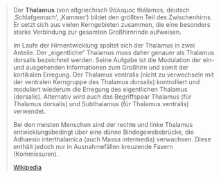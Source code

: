 > Der **Thalamus** (von altgriechisch θάλαμος thálamos, deutsch ‚Schlafgemach‘, ‚Kammer‘) bildet den größten Teil des Zwischenhirns. Er setzt sich aus vielen Kerngebieten zusammen, die eine besonders starke Verbindung zur gesamten Großhirnrinde aufweisen.
>
> Im Laufe der Hirnentwicklung spaltet sich der Thalamus in zwei Anteile. Der „eigentliche“ Thalamus muss daher genauer als Thalamus dorsalis bezeichnet werden. Seine Aufgabe ist die Modulation der ein- und ausgehenden Informationen zum Großhirn und somit der kortikalen Erregung. Der Thalamus ventralis (nicht zu verwechseln mit der ventralen Kerngruppe des Thalamus dorsalis) kontrolliert und moduliert wiederum die Erregung des eigentlichen Thalamus (dorsalis). Alternativ wird auch das Begriffspaar Thalamus (für Thalamus dorsalis) und Subthalamus (für Thalamus ventralis) verwendet.
>
> Bei den meisten Menschen sind der rechte und linke Thalamus entwicklungsbedingt über eine dünne Bindegewebsbrücke, die Adhaesio interthalamica (auch Massa intermedia) verwachsen. Diese enthält jedoch nur in Ausnahmefällen kreuzende Fasern (Kommissuren).
>
> [Wikipedia](https://de.wikipedia.org/wiki/Thalamus)